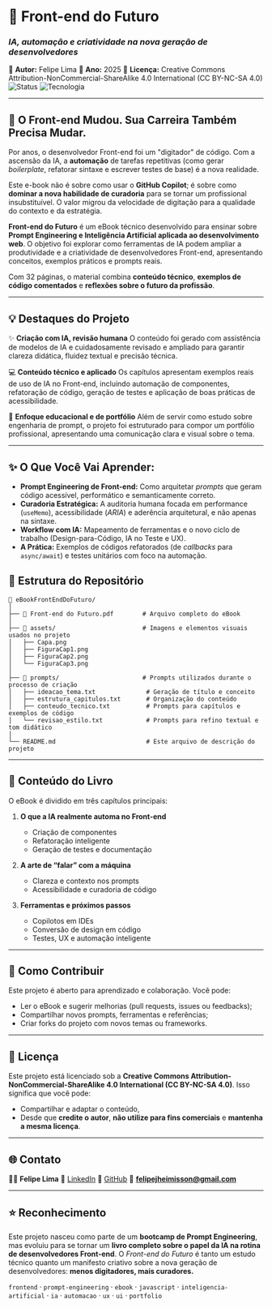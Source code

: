 # 🧠 Front-end do Futuro

### *IA, automação e criatividade na nova geração de desenvolvedores*

📘 **Autor:** Felipe Lima
📅 **Ano:** 2025
🔗 **Licença:** Creative Commons Attribution-NonCommercial-ShareAlike 4.0 International (CC BY-NC-SA 4.0)
![Status](https://img.shields.io/badge/Status-Finalizado-blue)
![Tecnologia](https://img.shields.io/badge/Stack-React%20%7C%20Tailwind%20%7C%20Jest-informational)

---

## 🚀 O Front-end Mudou. Sua Carreira Também Precisa Mudar.

Por anos, o desenvolvedor Front-end foi um "digitador" de código. Com a ascensão da IA, a **automação** de tarefas repetitivas (como gerar *boilerplate*, refatorar sintaxe e escrever testes de base) é a nova realidade.

Este e-book não é sobre como usar o **GitHub Copilot**; é sobre como **dominar a nova habilidade de curadoria** para se tornar um profissional insubstituível. O valor migrou da velocidade de digitação para a qualidade do contexto e da estratégia.

**Front-end do Futuro** é um eBook técnico desenvolvido para ensinar sobre **Prompt Engineering e Inteligência Artificial aplicada ao desenvolvimento web**.
O objetivo foi explorar como ferramentas de IA podem ampliar a produtividade e a criatividade de desenvolvedores Front-end, apresentando conceitos, exemplos práticos e prompts reais.

Com 32 páginas, o material combina **conteúdo técnico**, **exemplos de código comentados** e **reflexões sobre o futuro da profissão**.

---

## 💡 Destaques do Projeto

✨ **Criação com IA, revisão humana**
O conteúdo foi gerado com assistência de modelos de IA e cuidadosamente revisado e ampliado para garantir clareza didática, fluidez textual e precisão técnica.

💻 **Conteúdo técnico e aplicado**
Os capítulos apresentam exemplos reais de uso de IA no Front-end, incluindo automação de componentes, refatoração de código, geração de testes e aplicação de boas práticas de acessibilidade.

🧠 **Enfoque educacional e de portfólio**
Além de servir como estudo sobre engenharia de prompt, o projeto foi estruturado para compor um portfólio profissional, apresentando uma comunicação clara e visual sobre o tema.

---

## ✨ O Que Você Vai Aprender:

* **Prompt Engineering de Front-end:** Como arquitetar *prompts* que geram código acessível, performático e semanticamente correto.
* **Curadoria Estratégica:** A auditoria humana focada em performance (`useMemo`), acessibilidade (*ARIA*) e aderência arquitetural, e não apenas na sintaxe.
* **Workflow com IA:** Mapeamento de ferramentas e o novo ciclo de trabalho (Design-para-Código, IA no Teste e UX).
* **A Prática:** Exemplos de códigos refatorados (de *callbacks* para `async/await`) e testes unitários com foco na automação.

## 🧭 Estrutura do Repositório

```
📁 eBookFrontEndDoFuturo/
│
├── 📘 Front-end do Futuro.pdf        # Arquivo completo do eBook
│
├── 📂 assets/                        # Imagens e elementos visuais usados no projeto
│   ├── Capa.png
│   ├── FiguraCap1.png
│   ├── FiguraCap2.png
│   └── FiguraCap3.png
│
├── 📂 prompts/                       # Prompts utilizados durante o processo de criação
│   ├── ideacao_tema.txt              # Geração de título e conceito
│   ├── estrutura_capitulos.txt       # Organização do conteúdo
│   ├── conteudo_tecnico.txt          # Prompts para capítulos e exemplos de código
│   └── revisao_estilo.txt            # Prompts para refino textual e tom didático
│
└── README.md                         # Este arquivo de descrição do projeto
```

---

## 🧱 Conteúdo do Livro

O eBook é dividido em três capítulos principais:

1. **O que a IA realmente automa no Front-end**

   * Criação de componentes
   * Refatoração inteligente
   * Geração de testes e documentação

2. **A arte de “falar” com a máquina**

   * Clareza e contexto nos prompts
   * Acessibilidade e curadoria de código

3. **Ferramentas e próximos passos**

   * Copilotos em IDEs
   * Conversão de design em código
   * Testes, UX e automação inteligente

---

## 🚀 Como Contribuir

Este projeto é aberto para aprendizado e colaboração.
Você pode:

* Ler o eBook e sugerir melhorias (pull requests, issues ou feedbacks);
* Compartilhar novos prompts, ferramentas e referências;
* Criar forks do projeto com novos temas ou frameworks.

---

## 🧩 Licença

Este projeto está licenciado sob a
**Creative Commons Attribution-NonCommercial-ShareAlike 4.0 International (CC BY-NC-SA 4.0)**.
Isso significa que você pode:

* Compartilhar e adaptar o conteúdo,
* Desde que **credite o autor**, **não utilize para fins comerciais** e **mantenha a mesma licença**.

---

## 🌐 Contato

👨‍💻 **Felipe Lima**
🔗 [LinkedIn](https://www.linkedin.com/in/felipejhl)
💾 [GitHub](https://github.com/felipejhl)
📧 **[felipejheimisson@gmail.com](mailto:felipejheimisson@gmail.com)**

---

## ⭐ Reconhecimento

Este projeto nasceu como parte de um **bootcamp de Prompt Engineering**, mas evoluiu para se tornar um **livro completo sobre o papel da IA na rotina de desenvolvedores Front-end**.
O *Front-end do Futuro* é tanto um estudo técnico quanto um manifesto criativo sobre a nova geração de desenvolvedores: **menos digitadores, mais curadores.**

`frontend` · `prompt-engineering` · `ebook` · `javascript` · `inteligencia-artificial` · `ia` · `automacao` · `ux` · `ui` · `portfolio`

